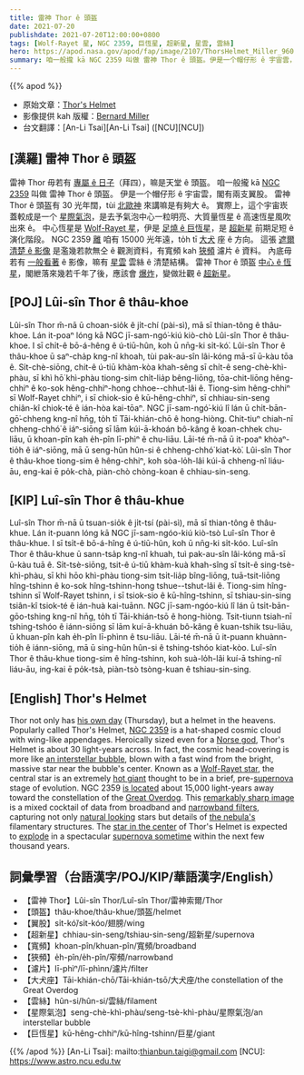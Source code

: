 ```yaml
---
title: 雷神 Thor ê 頭盔
date: 2021-07-20
publishdate: 2021-07-20T12:00:00+0800
tags: [Wolf-Rayet 星, NGC 2359, 巨恆星, 超新星, 星雲, 雲絲]
hero: https://apod.nasa.gov/apod/fap/image/2107/ThorsHelmet_Miller_960.jpg
summary: 咱一般攏 kā NGC 2359 叫做 雷神 Thor ê 頭盔。伊是一个帽仔形 ê 宇宙雲，閣有兩支翅股。
---
```


{{% apod %}}

- 原始文章：[Thor's Helmet](https://apod.nasa.gov/apod/ap210720.html)
- 影像提供 kah 版權：[Bernard Miller](http://azstarman.net/About.htm)
- 台文翻譯：[An-Li Tsai][An-Li Tsai] ([NCU][NCU])

## [漢羅] 雷神 Thor ê 頭盔
雷神 Thor 毋若有 [專屬 ê 日子][his own day]（拜四），嘛是天堂 ê 頭盔。
咱一般攏 kā [NGC 2359][NGC 2359] 叫做 雷神 Thor ê 頭盔。
伊是一个帽仔形 ê 宇宙雲，閣有兩支翼股。
雷神 Thor ê 頭盔有 30 光年闊，tùi [北歐神][Norse god] 來講嘛是有夠大 ê。
實際上，這个宇宙崁蓋較成是一个 [星際氣泡][an interstellar bubble]，是去予氣泡中心一粒明亮、大質量恆星 ê 高速恆星風吹出來 ê。
中心恆星是 [Wolf-Rayet 星][Wolf-Rayet star]，伊是 [足燒 ê 巨恆星][hot giant]，是 [超新星][supernova] 前期足短 ê 演化階段。
NGC 2359 [離][is located] 咱有 15000 光年遠，to̍h tī [大犬][Great Overdog] 座 ê 方向。
這張 [遮爾清楚 ê 影像][remarkably sharp image] 是濫幾若款無仝 ê 觀測資料，有寬頻 kah [狹頻][narrowband filters] 濾片 ê 資料。
內底毋若有 [一般看著][natural looking] ê 影像，嘛有 [星雲][the nebula's] 雲絲 ê 清楚結構。
雷神 Thor ê 頭盔 [中心 ê 恆星][star in the center]，閣紲落來幾若千年了後，應該會 [爆炸][explode]，變做壯觀 ê [超新星][supernova sometime]。


## [POJ] Lûi-sîn Thor ê thâu-khoe
Lûi-sîn Thor m̄-nā ū choan-sio̍k ê ji̍t-chí (pài-sì), mā sī thian-tông ê thâu-khoe.
Lán it-poaⁿ lóng kā NGC jī-sam-ngó͘-kiú kiò-chò Lûi-sîn Thor ê thâu-khoe.
I sī chi̍t-ê bō-á-hêng ê ú-tiū-hûn, koh ū nn̄g-ki si̍t-kó͘.
Lûi-sîn Thor ê thâu-khoe ū saⁿ-cha̍p kng-nî khoah, tùi pak-au-sîn lâi-kóng mā-sī ū-kàu tōa ê.
Si̍t-chè-siōng, chit-ê ú-tiū khàm-kòa khah-sêng sī chi̍t-ê seng-chè-khì-phàu, sī khì hō͘ khì-phàu tiong-sim chi̍t-lia̍p bêng-liōng, tōa-chit-liōng hêng-chhiⁿ ê ko-sok hêng-chhiⁿ-hong chhoe--chhut-lâi ê.
Tiong-sim hêng-chhiⁿ sī Wolf-Rayet chhiⁿ, i sī chiok-sio ê kū-hêng-chhiⁿ, sī chhiau-sin-seng chiân-kî chiok-té ê ián-hòa kai-tōaⁿ.
NGC jī-sam-ngó͘-kiú lî lán ū chi̍t-bān-gō͘-chheng kng-nî hn̄g, to̍h tī Tāi-khián-chō ê hong-hiòng.
Chit-tiuⁿ chiah-nī chheng-chhó͘ ê iáⁿ-siōng sī lām kúi-ā-khoán bô-kâng ê koan-chhek chu-liāu, ū khoan-pîn kah e̍h-pîn lī-phìⁿ ê chu-liāu.
Lāi-té m̄-nā ū it-poaⁿ khòaⁿ-tio̍h ê iáⁿ-siōng, mā ū seng-hûn hûn-si ê chheng-chhó͘ kiat-kò͘.
Lûi-sîn Thor ê thâu-khoe tiong-sim ê hêng-chhiⁿ, koh sòa-lo̍h-lâi kúi-ā chheng-nî liáu-āu, eng-kai ē po̍k-chà, piàn-chò chòng-koan ê chhiau-sin-seng.

## [KIP] Luî-sîn Thor ê thâu-khue
Luî-sîn Thor m̄-nā ū tsuan-sio̍k ê ji̍t-tsí (pài-sì), mā sī thian-tông ê thâu-khue.
Lán it-puann lóng kā NGC jī-sam-ngóo-kiú kiò-tsò Luî-sîn Thor ê thâu-khue.
I sī tsi̍t-ê bō-á-hîng ê ú-tiū-hûn, koh ū nn̄g-ki si̍t-kóo.
Luî-sîn Thor ê thâu-khue ū sann-tsa̍p kng-nî khuah, tuì pak-au-sîn lâi-kóng mā-sī ū-kàu tuā ê.
Si̍t-tsè-siōng, tsit-ê ú-tiū khàm-kuà khah-sîng sī tsi̍t-ê sing-tsè-khì-phàu, sī khì hōo khì-phàu tiong-sim tsi̍t-lia̍p bîng-liōng, tuā-tsit-liōng hîng-tshinn ê ko-sok hîng-tshinn-hong tshue--tshut-lâi ê.
Tiong-sim hîng-tshinn sī Wolf-Rayet tshinn, i sī tsiok-sio ê kū-hîng-tshinn, sī tshiau-sin-sing tsiân-kî tsiok-té ê ián-huà kai-tuānn.
NGC jī-sam-ngóo-kiú lî lán ū tsi̍t-bān-gōo-tshing kng-nî hn̄g, to̍h tī Tāi-khián-tsō ê hong-hiòng.
Tsit-tiunn tsiah-nī tshing-tshóo ê iánn-siōng sī lām kuí-ā-khuán bô-kâng ê kuan-tshik tsu-liāu, ū khuan-pîn kah e̍h-pîn lī-phìnn ê tsu-liāu.
Lāi-té m̄-nā ū it-puann khuànn-tio̍h ê iánn-siōng, mā ū sing-hûn hûn-si ê tshing-tshóo kiat-kòo.
Luî-sîn Thor ê thâu-khue tiong-sim ê hîng-tshinn, koh suà-lo̍h-lâi kuí-ā tshing-nî liáu-āu, ing-kai ē po̍k-tsà, piàn-tsò tsòng-kuan ê tshiau-sin-sing.



## [English] Thor's Helmet
Thor not only has [his own day][his own day] (Thursday), but a helmet in the heavens.
Popularly called Thor's Helmet, [NGC 2359][NGC 2359] is a hat-shaped cosmic cloud with wing-like appendages.
Heroically sized even for a [Norse god][Norse god], Thor's Helmet is about 30 light-years across.
In fact, the cosmic head-covering is more like [an interstellar bubble][an interstellar bubble], blown with a fast wind from the bright, massive star near the bubble's center.
Known as a [Wolf-Rayet star][Wolf-Rayet star], the central star is an extremely [hot giant][hot giant] thought to be in a brief, pre-[supernova][supernova] stage of evolution.
NGC 2359 [is located][is located] about 15,000 light-years away toward the constellation of the [Great Overdog][Great Overdog].
This [remarkably sharp image][remarkably sharp image] is a mixed cocktail of data from broadband and [narrowband filters][narrowband filters], capturing not only [natural looking][natural looking] stars but details of [the nebula's][the nebula's] filamentary structures.
The [star in the center][star in the center] of Thor's Helmet is expected to [explode][explode] in a spectacular [supernova sometime][supernova sometime] within the next few thousand years.




## 詞彙學習（台語漢字/POJ/KIP/華語漢字/English）
- 【雷神 Thor】Lûi-sîn Thor/Luî-sîn Thor/雷神索爾/Thor
- 【頭盔】thâu-khoe/thâu-khue/頭盔/helmet
- 【翼股】si̍t-kó͘/si̍t-kóo/翅膀/wing
- 【超新星】chhiau-sin-seng/tshiau-sin-seng/超新星/supernova
- 【寬頻】khoan-pîn/khuan-pîn/寬頻/broadband
- 【狹頻】e̍h-pîn/e̍h-pîn/窄頻/narrowband
- 【濾片】lī-phìⁿ/lī-phìnn/濾片/filter
- 【大犬座】Tāi-khián-chō/Tāi-khián-tsō/大犬座/the constellation of the Great Overdog
- 【雲絲】hûn-si/hûn-si/雲絲/filament
- 【星際氣泡】seng-chè-khì-phàu/seng-tsè-khì-phàu/星際氣泡/an interstellar bubble
- 【巨恆星】kū-hêng-chhiⁿ/kū-hîng-tshinn/巨星/giant



{{% /apod %}}
[An-Li Tsai]: mailto:thianbun.taigi@gmail.com
[NCU]: https://www.astro.ncu.edu.tw


[his own day]:https://en.wikipedia.org/wiki/Thursday#Thor's_day
[NGC 2359]:https://en.wikipedia.org/wiki/NGC_2359
[Norse god]:https://en.wikipedia.org/wiki/Thor
[an interstellar bubble]:https://apod.nasa.gov/apod/ap180419.html
[Wolf-Rayet star]:https://astrobiology.nasa.gov/news/a-wolf-rayet-bubble-and-the-early-solar-system/
[hot giant]:https://apod.nasa.gov/apod/ap200308.html
[supernova]:https://apod.nasa.gov/apod/ap050910.html
[is located]:https://apod.nasa.gov/apod/ap100319.html
[Great Overdog]:https://webhome.phy.duke.edu/~hsg/134/poems/frost-canis-major.txt
[remarkably sharp image]:http://azstarman.net/CDK/NGC2359_SHO.htm
[narrowband filters]:https://astrobackyard.com/narrowband-imaging/
[natural looking]:https://images-na.ssl-images-amazon.com/images/I/81Nf3-uFj0L.__AC_SY445_SX342_QL70_FMwebp_.jpg
[the nebula's]:http://iopscience.iop.org/1538-3881/118/2/948
[star in the center]:https://en.wikipedia.org/wiki/WR_7
[explode]:https://youtu.be/i_PCaRn2xoE
[supernova sometime]:https://en.wikipedia.org/wiki/Wolf%E2%80%93Rayet_star#Supernovae
